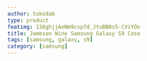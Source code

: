 ```yaml
---
author: tokodab
type: product
featimg: 138ghjjAeNm9csp7d_JtuBB0s5-CViYOn
title: Jameson Wine Samsung Galaxy S9 Case
tags: [samsung, galaxy, s9]
category: [samsung]
---
```

